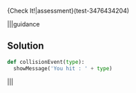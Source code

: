 
{Check It!|assessment}(test-3476434204)

|||guidance
## Solution

```python
def collisionEvent(type):
  showMessage('You hit : ' + type)
```
|||
